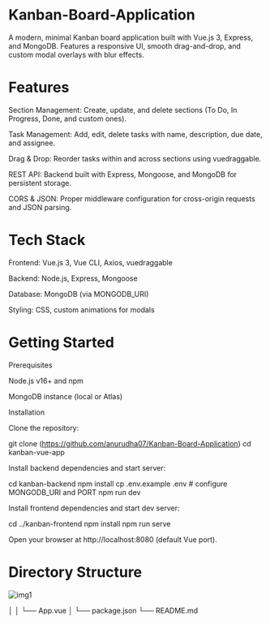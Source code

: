 # Kanban-Board-Application
A modern, minimal Kanban board application built with Vue.js 3, Express, and MongoDB. Features a responsive UI, smooth drag-and-drop, and custom modal overlays with blur effects.

# Features

Section Management: Create, update, and delete sections (To Do, In Progress, Done, and custom ones).

Task Management: Add, edit, delete tasks with name, description, due date, and assignee.

Drag & Drop: Reorder tasks within and across sections using vuedraggable.

REST API: Backend built with Express, Mongoose, and MongoDB for persistent storage.

CORS & JSON: Proper middleware configuration for cross-origin requests and JSON parsing.

# Tech Stack

Frontend: Vue.js 3, Vue CLI, Axios, vuedraggable

Backend: Node.js, Express, Mongoose

Database: MongoDB (via MONGODB_URI)

Styling: CSS, custom animations for modals

# Getting Started

Prerequisites

Node.js v16+ and npm

MongoDB instance (local or Atlas)

Installation

Clone the repository:

git clone (https://github.com/anurudha07/Kanban-Board-Application)
cd kanban-vue-app

Install backend dependencies and start server:

cd kanban-backend
npm install
cp .env.example .env  # configure MONGODB_URI and PORT
npm run dev

Install frontend dependencies and start dev server:

cd ../kanban-frontend
npm install
npm run serve

Open your browser at http://localhost:8080 (default Vue port).

# Directory Structure

![img1](https://github.com/user-attachments/assets/06bf45dc-08bd-4189-a53d-ca03bc4f0efe)

│   │   └── App.vue
│   └── package.json
└── README.md

